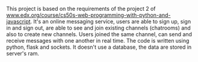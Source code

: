 This project is based on the requirements of the project 2 of www.edx.org/course/cs50s-web-programming-with-python-and-javascript. It's an online messaging service, users are able to sign up, sign in and sign out, are able to see and join existing channels (chatrooms) and also to create new channels. Users joined the same channel, can send and receive messages with one another in real time. The code is written using python, flask and sockets. It doesn't use a database, the data are stored in server's ram.